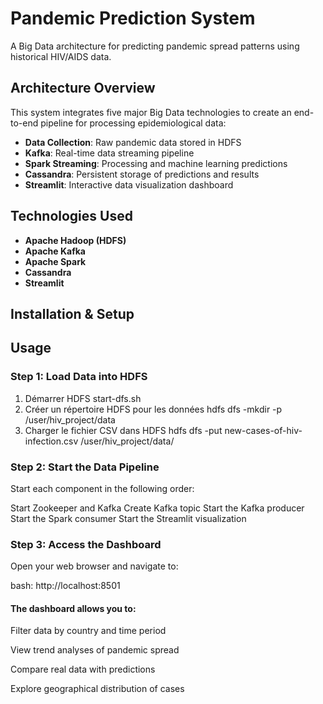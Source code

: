 # Pandemic Prediction System

A Big Data architecture for predicting pandemic spread patterns using historical HIV/AIDS data.

## Architecture Overview

This system integrates five major Big Data technologies to create an end-to-end pipeline for processing epidemiological data:

- **Data Collection**: Raw pandemic data stored in HDFS
- **Kafka**: Real-time data streaming pipeline
- **Spark Streaming**: Processing and machine learning predictions
- **Cassandra**: Persistent storage of predictions and results
- **Streamlit**: Interactive data visualization dashboard

## Technologies Used

- **Apache Hadoop (HDFS)**
- **Apache Kafka**
- **Apache Spark**
- **Cassandra**
- **Streamlit**

## Installation & Setup


## Usage

### Step 1: Load Data into HDFS
  1. Démarrer HDFS
start-dfs.sh
  2. Créer un répertoire HDFS pour les données
hdfs dfs -mkdir -p /user/hiv_project/data
  3. Charger le fichier CSV dans HDFS
hdfs dfs -put new-cases-of-hiv-infection.csv /user/hiv_project/data/

### Step 2: Start the Data Pipeline
Start each component in the following order:

Start Zookeeper and Kafka
Create Kafka topic
Start the Kafka producer
Start the Spark consumer
Start the Streamlit visualization

### Step 3: Access the Dashboard
Open your web browser and navigate to:

bash:
http://localhost:8501

#### The dashboard allows you to:

Filter data by country and time period

View trend analyses of pandemic spread

Compare real data with predictions

Explore geographical distribution of cases
